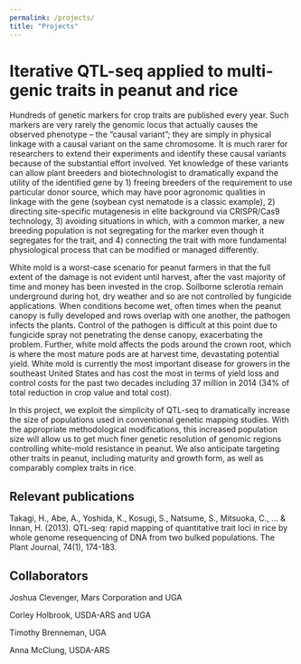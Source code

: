 ```yaml
---
permalink: /projects/
title: "Projects"
---
```


# Iterative QTL-seq applied to multi-genic traits in peanut and rice

Hundreds of genetic markers for crop traits are published every year.  Such markers are very rarely the genomic locus that actually causes the observed phenotype – the “causal variant”; they are simply in physical linkage with a causal variant on the same chromosome.  It is much rarer for researchers to extend their experiments and identify these causal variants because of the substantial effort involved.  Yet knowledge of these variants can allow plant breeders and biotechnologist to dramatically expand the utility of the identified gene by 1) freeing breeders of the requirement to use  particular donor source, which may have poor agronomic qualities in linkage with the gene (soybean cyst nematode is a classic example), 2) directing site-specific mutagenesis in elite background via CRISPR/Cas9 technology, 3) avoiding situations in which, with a common marker, a new breeding population is not segregating for the marker even though it segregates for the trait, and 4) connecting the trait with more fundamental physiological process that can be modified or managed differently.

White mold is a worst-case scenario for peanut farmers in that the full extent of the damage is not evident until harvest, after the vast majority of time and money has been invested in the crop.  Soilborne sclerotia remain underground during hot, dry weather and so are not controlled by fungicide applications.  When conditions become wet, often times when the peanut canopy is fully developed and rows overlap with one another, the pathogen infects the plants.  Control of the pathogen is difficult at this point due to fungicide spray not penetrating the dense canopy, exacerbating the problem.  Further, white mold affects the pods around the crown root, which is where the most mature pods are at harvest time, devastating potential yield.  White mold is currently the most important disease for growers in the southeast United States and has cost the most in terms of yield loss and control costs for the past two decades including 37 million in 2014 (34% of total reduction in crop value and total cost).

In this project, we exploit the simplicity of QTL-seq to dramatically increase the size of populations used in conventional genetic mapping studies.  With the appropriate methodological modifications, this increased population size will allow us to get much finer genetic resolution of genomic regions controlling white-mold resistance in peanut. We also anticipate targeting other traits in peanut, including maturity and growth form, as well as comparably complex traits in rice.
	
## Relevant publications

Takagi, H., Abe, A., Yoshida, K., Kosugi, S., Natsume, S., Mitsuoka, C., ... & Innan, H. (2013). QTL‐seq: rapid mapping of quantitative trait loci in rice by whole genome resequencing of DNA from two bulked populations. The Plant Journal, 74(1), 174-183.

## Collaborators

Joshua Clevenger, Mars Corporation and UGA

Corley Holbrook, USDA-ARS and UGA

Timothy Brenneman, UGA

Anna McClung, USDA-ARS

